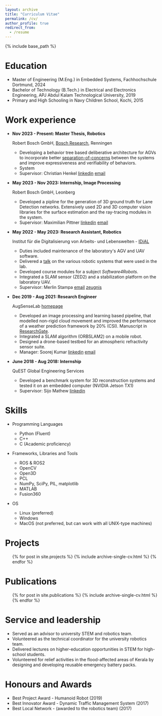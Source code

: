```yaml
---
layout: archive
title: "Curriculum Vitae"
permalink: /cv/
author_profile: true
redirect_from:
  - /resume
---
```


{% include base_path %}

Education
======
* Master of Engineering (M.Eng.) in Embedded Systems, Fachhochschule Dortmund, 2024
* Bachelor of Technology (B.Tech.) in Electrical and Electronics Engineering, APJ Abdul Kalam Technological University, 2019
* Primary and High Schooling in Navy Children School, Kochi, 2015

Work experience
======
* **Nov 2023 - Present: Master Thesis, Robotics**

  Robert Bosch GmbH, [Bosch Research](https://www.bosch.com/research/), Renningen 
  * Developing a behavior tree based deliberative architecture for AGVs to incorporate better [separation-of-concerns](https://en.wikipedia.org/wiki/Separation_of_concerns) between the systems and improve expressiveness and verifiability of behaviors.
  * System
  * Supervisor: Christian Henkel [linkedin](https://www.linkedin.com/in/henkelchristian/) [email](mailto:henkel.christian@de.bosch.com)

* **May 2023 - Nov 2023: Internship, Image Processing**

  Robert Bosch GmbH, Leonberg
  * Developed a pipline for the generation of 3D ground truth for Lane Detection networks. Extensively used 2D and 3D computer vision libraries for the surface estimation and the ray-tracing modules in the system.
  * Supervisor: Maximilian Pittner [linkedin](https://www.linkedin.com/in/maximilian-pittner/) [email](mailto:maximilian.pittner@de.bosch.com)

* **May 2022 - May 2023: Research Assistant, Robotics**

  Institut für die Digitalisierung von Arbeits- und Lebenswelten - [IDiAL](https://www.fh-dortmund.de/microsite/idial/index.php)
  * Duties included maintenance of the laboratory's AGV and UAV software.
  * Delivered a [talk](/_talks/2012-03-01-talk-1.md) on the various robotic systems that were used in the lab.
  * Developed course modules for a subject *Software4Robots*.
  * Integrated a SLAM sensor (ZED2) and a stabilization platform on the laboratory UAV.
  * Supervisor: Merlin Stampa [email](mailto:merlin.stampa@fh-dortmund.de) [zeugnis](/files/zuegnis.pdf)

* **Dec 2019 - Aug 2021: Research Engineer**

  AugSenseLab [homepage](https://www.augsenselab.com)
  * Developed an image processing and learning based pipeline, that modelled non-rigid cloud movement and improved the performance of a weather prediction framework by 20% (CSI). Manuscript in [ResearchGate](https://www.researchgate.net/publication/351588920_Precipitation_Nowcasting_using_Data-driven_Reduced-order_Model).
  * Integrated a SLAM algorithm (ORBSLAM2) on a mobile robot.
  * Designed a drone-based testbed for an atmospheric refractivity sensor suite.
  * Manager: Soorej Kumar [linkedin](https://www.linkedin.com/in/soorejkumar/) [email](mailto:soorej@augsenselab.com)
 
* **June 2018 - Aug 2018: Internship**

  QuEST Global Engineering Services
  * Developed a benchmark system for 3D reconstruction systems and tested it on an embedded computer (NVIDIA Jetson TX1)
  * Supervisor: Sijo Mathew [linkedin](https://www.linkedin.com/in/sijomathewk/)
  
Skills
======
* Programming Languages
  * Python (Fluent)
  * C++
  * C (Academic proficiency)

* Frameworks, Libraries and Tools
  * ROS & ROS2
  * OpenCV
  * Open3D
  * PCL
  * NumPy, SciPy, PIL, matplotlib
  * MATLAB
  * Fusion360

* OS
  * Linux (preferred)
  * Windows
  * MacOS (not preferred, but can work with all UNIX-type machines)

Projects
======
  <ul>{% for post in site.projects %}
    {% include archive-single-cv.html %}
  {% endfor %}</ul>

Publications
======
  <ul>{% for post in site.publications %}
    {% include archive-single-cv.html %}
  {% endfor %}</ul>

Service and leadership
======
* Served as an advisor to university STEM and robotics team.
* Volunteered as the technical coordinator for the university robotics team.
* Delivered lectures on higher-education opportunities in STEM for high-school students.
* Volunteered for relief activities in the flood-affected areas of Kerala by designing and developing reusable emergency battery packs.

Honours and Awards
======
* Best Project Award - Humanoid Robot (2019)
* Best Innovator Award - Dynamic Traffic Management System (2017)
* Best Local Network - (awarded to the robotics team) (2017)
